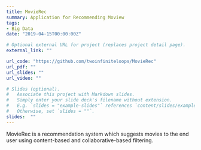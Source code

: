 ```yaml
---
title: MovieRec
summary: Application for Recommending Moview
tags:
- Big Data
date: "2019-04-15T00:00:00Z"

# Optional external URL for project (replaces project detail page).
external_link: ""

url_code: "https://github.com/twoinfiniteloops/MovieRec"
url_pdf: ""
url_slides: ""
url_video: ""

# Slides (optional).
#   Associate this project with Markdown slides.
#   Simply enter your slide deck's filename without extension.
#   E.g. `slides = "example-slides"` references `content/slides/example-slides.md`.
#   Otherwise, set `slides = ""`.
slides:  ""
---
```

MovieRec is a recommendation system which suggests movies to the end user using content-based and collaborative-based filtering.
